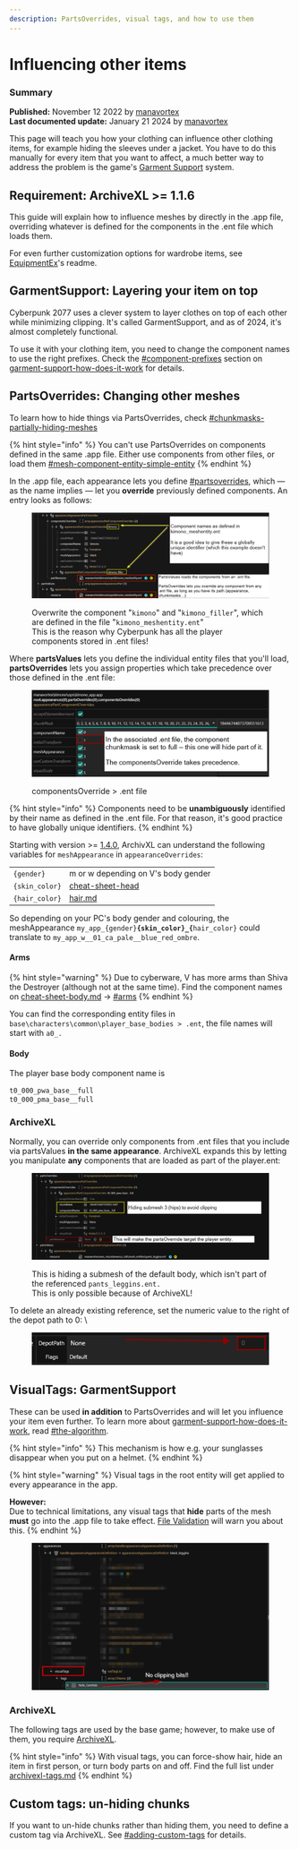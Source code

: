 ```yaml
---
description: PartsOverrides, visual tags, and how to use them
---
```


# Influencing other items

### Summary <a href="#summary" id="summary"></a>

**Published:** November 12 2022 by [manavortex](https://app.gitbook.com/u/NfZBoxGegfUqB33J9HXuCs6PVaC3 "mention")\
**Last documented update:** January 21 2024 by [manavortex](https://app.gitbook.com/u/NfZBoxGegfUqB33J9HXuCs6PVaC3 "mention")

This page will teach you how your clothing can influence other clothing items, for example hiding the sleeves under a jacket. You have to do this manually for every item that you want to affect, a much better way to address the problem is the game's [Garment Support](../../3d-modelling/garment-support-how-does-it-work/) system.&#x20;

## Requirement: ArchiveXL >= 1.1.6

This guide will explain how to influence meshes by directly in the .app file, overriding whatever is defined for the components in the .ent file which loads them.

For even further customization options for wardrobe items, see [EquipmentEx](https://github.com/psiberx/cp2077-equipment-ex)'s readme.

## GarmentSupport: Layering your item on top

Cyberpunk 2077 uses a clever system to layer clothes on top of each other while minimizing clipping. It's called GarmentSupport, and as of 2024, it's almost completely functional.&#x20;

To use it with your clothing item, you need to change the component names to use the right prefixes. Check the [#component-prefixes](../../3d-modelling/garment-support-how-does-it-work/#component-prefixes "mention") section on [garment-support-how-does-it-work](../../3d-modelling/garment-support-how-does-it-work/ "mention") for details.

## PartsOverrides: Changing other meshes

To learn how to hide things via PartsOverrides, check [#chunkmasks-partially-hiding-meshes](../../files-and-what-they-do/3d-objects-.mesh-files/submeshes-materials-and-chunks.md#chunkmasks-partially-hiding-meshes "mention")

{% hint style="info" %}
You can't use PartsOverrides on components defined in the same .app file. Either use components from other files, or load them [#mesh-component-entity-simple-entity](../../files-and-what-they-do/entity-.ent-files/#mesh-component-entity-simple-entity "mention")
{% endhint %}

In the .app file, each appearance lets you define [#partsoverrides](../../files-and-what-they-do/appearance-.app-files.md#partsoverrides "mention"), which — as the name implies — let you **override** previously defined components. An entry looks as follows:

<figure><img src="../../../.gitbook/assets/parts_values_parts_overrides.png" alt=""><figcaption><p>Overwrite the component "<code>kimono</code>" and "<code>kimono_filler</code>", which are defined in the file "<code>kimono_meshentity.ent</code>"<br>This is the reason why Cyberpunk has all the player components stored in .ent files!</p></figcaption></figure>

Where **partsValues** lets you define the individual entity files that you'll load, **partsOverrides** lets you assign properties which take precedence over those defined in the .ent file:

<figure><img src="../../../.gitbook/assets/partsOverrides2.png" alt=""><figcaption><p>componentsOverride > .ent file</p></figcaption></figure>

{% hint style="info" %}
Components need to be **unambiguously** identified by their name as defined in the .ent file. For that reason, it's good practice to have globally unique identifiers.&#x20;
{% endhint %}

Starting with version >= [1.4.0](https://github.com/psiberx/cp2077-archive-xl/releases/tag/v1.4.0-rc2), ArchivXL can understand the following variables for `meshAppearance` in `appearanceOverrides`:

|                |                                                                                      |
| -------------- | ------------------------------------------------------------------------------------ |
| `{gender}`     | m or w depending on V's body gender                                                  |
| `{skin_color}` | [cheat-sheet-head](../../references-lists-and-overviews/cheat-sheet-head/ "mention") |
| `{hair_color}` | [hair.md](../../references-lists-and-overviews/cheat-sheet-head/hair.md "mention")   |

So depending on your PC's body gender and colouring, the meshAppearance `my_app_{gender}`**`{skin_color}_{`**`hair_color}` could translate to `my_app_w__01_ca_pale__blue_red_ombre`.

#### Arms

{% hint style="warning" %}
Due to cyberware, V has more arms than Shiva the Destroyer (although not at the same time). Find the component names on [cheat-sheet-body.md](../../references-lists-and-overviews/cheat-sheet-body.md "mention") -> [#arms](../../references-lists-and-overviews/cheat-sheet-body.md#arms "mention")
{% endhint %}

You can find the corresponding entity files in `base\characters\common\player_base_bodies > .ent`, the file names will start with `a0_.`

#### Body

The player base body component name is

```
t0_000_pwa_base__full
t0_000_pma_base__full
```

### ArchiveXL

Normally, you can override only components from .ent files that you include via partsValues **in the same appearance**. ArchiveXL expands this by letting you manipulate **any** components that are loaded as part of the player.ent:

<figure><img src="../../../.gitbook/assets/partsOverrides3.png" alt=""><figcaption><p>This is hiding a submesh of the default body, which isn't part of the referenced <code>pants_leggins.ent.</code><br>This is only possible because of ArchiveXL!</p></figcaption></figure>

To delete an already existing reference, set the numeric value to the right of the depot path to 0: \


<figure><img src="../../../.gitbook/assets/archive_xl_remove_reference.png" alt=""><figcaption></figcaption></figure>

## VisualTags: GarmentSupport

These can be used **in addition** to PartsOverrides and will let you influence your item even further. To learn more about [garment-support-how-does-it-work](../../3d-modelling/garment-support-how-does-it-work/ "mention"), read [#the-algorithm](../../3d-modelling/garment-support-how-does-it-work/#the-algorithm "mention").

{% hint style="info" %}
This mechanism is how e.g. your sunglasses disappear when you put on a helmet.
{% endhint %}

{% hint style="warning" %}
Visual tags in the root entity will get applied to every appearance in the app.&#x20;

**However:**\
Due to technical limitations, any visual tags that **hide** parts of the mesh **must** go into the .app file to take effect. [File Validation](https://app.gitbook.com/s/-MP\_ozZVx2gRZUPXkd4r/wolvenkit-app/file-validation "mention") will warn you about this.
{% endhint %}



<figure><img src="../../../.gitbook/assets/visual_tags_preview.png" alt=""><figcaption></figcaption></figure>

### ArchiveXL

The following tags are used by the base game; however, to make use of them, you require [ArchiveXL](https://github.com/psiberx/cp2077-archive-xl).&#x20;

{% hint style="info" %}
With visual tags, you can force-show hair, hide an item in first person, or turn body parts on and off. Find the full list under [archivexl-tags.md](../../core-mods-explained/archivexl/archivexl-tags.md "mention")
{% endhint %}

## Custom tags: un-hiding chunks

If you want to un-hide chunks rather than hiding them, you need to define a custom tag via ArchiveXL. See [#adding-custom-tags](../../core-mods-explained/archivexl/archivexl-tags.md#adding-custom-tags "mention") for details.
